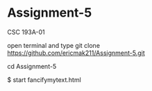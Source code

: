 # Assignment-5
CSC 193A-01

open terminal and type
git clone https://github.com/ericmak211/Assignment-5.git

cd Assignment-5

$ start fancifymytext.html


